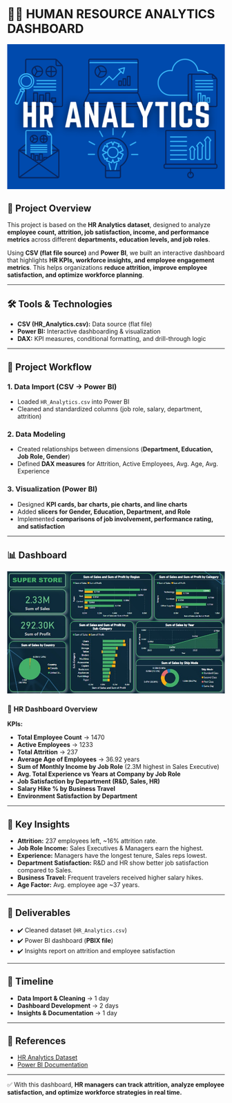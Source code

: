 # 👩‍💼 HUMAN RESOURCE ANALYTICS DASHBOARD

![](https://github.com/BERLINSAMUELRAJ/HR_DASHBOARD/blob/main/HR-Analytics.webp)

## 🚀 Project Overview  
This project is based on the **HR Analytics dataset**, designed to analyze **employee count, attrition, job satisfaction, income, and performance metrics** across different **departments, education levels, and job roles**.  

Using **CSV (flat file source)** and **Power BI**, we built an interactive dashboard that highlights **HR KPIs, workforce insights, and employee engagement metrics**. This helps organizations **reduce attrition, improve employee satisfaction, and optimize workforce planning**.  

---

## 🛠️ Tools & Technologies  
- **CSV (HR_Analytics.csv):** Data source (flat file)  
- **Power BI:** Interactive dashboarding & visualization  
- **DAX:** KPI measures, conditional formatting, and drill-through logic  

---

## 📂 Project Workflow  

### 1. **Data Import (CSV → Power BI)**  
- Loaded `HR_Analytics.csv` into Power BI  
- Cleaned and standardized columns (job role, salary, department, attrition)  

### 2. **Data Modeling**  
- Created relationships between dimensions (**Department, Education, Job Role, Gender**)  
- Defined **DAX measures** for Attrition, Active Employees, Avg. Age, Avg. Experience  

### 3. **Visualization (Power BI)**  
- Designed **KPI cards, bar charts, pie charts, and line charts**  
- Added **slicers for Gender, Education, Department, and Role**  
- Implemented **comparisons of job involvement, performance rating, and satisfaction**  

---

## 📊 Dashboard

![](https://github.com/BERLINSAMUELRAJ/HR_DASHBOARD/blob/main/Dashboard.jpg)

### 🔹 **HR Dashboard Overview**  
**KPIs:**  
- **Total Employee Count** → 1470  
- **Active Employees** → 1233  
- **Total Attrition** → 237  
- **Average Age of Employees** → 36.92 years  
- **Sum of Monthly Income by Job Role** (2.3M highest in Sales Executive)  
- **Avg. Total Experience vs Years at Company by Job Role**  
- **Job Satisfaction by Department (R&D, Sales, HR)**  
- **Salary Hike % by Business Travel**  
- **Environment Satisfaction by Department**  

---

## 📌 Key Insights  
- **Attrition:** 237 employees left, ~16% attrition rate.  
- **Job Role Income:** Sales Executives & Managers earn the highest.  
- **Experience:** Managers have the longest tenure, Sales reps lowest.  
- **Department Satisfaction:** R&D and HR show better job satisfaction compared to Sales.  
- **Business Travel:** Frequent travelers received higher salary hikes.  
- **Age Factor:** Avg. employee age ~37 years.  

---

## 🧾 Deliverables  
- ✔️ Cleaned dataset (`HR_Analytics.csv`)  
- ✔️ Power BI dashboard (**PBIX file**)  
- ✔️ Insights report on attrition and employee satisfaction  

---

## 📅 Timeline  
- **Data Import & Cleaning** → 1 day  
- **Dashboard Development** → 2 days  
- **Insights & Documentation** → 1 day  

---

## 📌 References  
- [HR Analytics Dataset](https://www.kaggle.com/datasets)  
- [Power BI Documentation](https://learn.microsoft.com/en-us/power-bi/)  

---

✅ With this dashboard, **HR managers can track attrition, analyze employee satisfaction, and optimize workforce strategies in real time.**  
